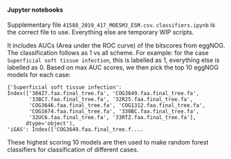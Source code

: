 #### Jupyter notebooks
Supplementary file ```41588_2019_417_MOESM3_ESM.csv```.
`classifiers.ipynb` is the correct file to use. Everything 
else are temporary WIP scripts. 


It includes AUCs (Area under the ROC curve) of the bitscores from eggNOG. The 
classification follows as 1 vs all scheme. For example: for the case `Superficial soft tissue infection`, this is 
labelled as 1, everything else is labelled as 0. Based on max AUC scores, we then pick the top 10 eggNOG models for 
each case:

 ```
 {'Superficial soft tissue infection': Index(['304Z7.faa.final_tree.fa', 'COG3649.faa.final_tree.fa',
        '33BC7.faa.final_tree.fa', '32R25.faa.final_tree.fa',
        'COG3646.faa.final_tree.fa', 'COG1312.faa.final_tree.fa',
        'COG1674.faa.final_tree.fa', '330BC.faa.final_tree.fa',
        '32UC6.faa.final_tree.fa', '33RTZ.faa.final_tree.fa'],
       dtype='object'),
 'iGAS': Index(['COG3649.faa.final_tree.f....
 ```


These highest scoring 10 models are then used to make random forest classifiers for classification of different cases. 

